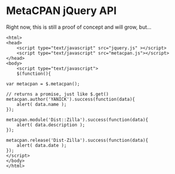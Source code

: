 # MetaCPAN jQuery API

Right now, this is still a proof of concept and will grow, but...

```    
<html>
<head>
    <script type="text/javascript" src="jquery.js" ></script>
    <script type="text/javascript" src="metacpan.js"></script>
</head>
<body>
    <script type="text/javascript">
    $(function(){

var metacpan = $.metacpan();

// returns a promise, just like $.get()
metacpan.author('YANICK').success(function(data){
    alert( data.name );
});

metacpan.module('Dist::Zilla').success(function(data){ 
    alert( data.description );
});

metacpan.release('Dist-Zilla').success(function(data){ 
    alert( data.date );
});
</script>
</body>
</html>
```

